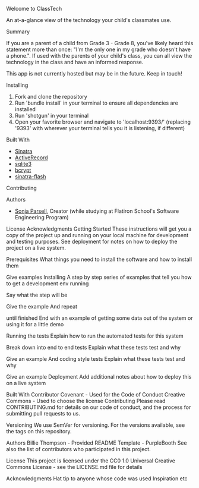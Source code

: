 
Welcome to ClassTech

An at-a-glance view of the technology your child's classmates use. 


Summary

If you are a parent of a child from Grade 3 - Grade 8, you've likely heard this statement more than once: "I'm the only one in my grade who doesn't have a phone.". If used with the parents of your child's class, you can all view the technology in the class and have an informed response.

This app is not currently hosted but may be in the future. Keep in touch!

Installing
1. Fork and clone the repository
2. Run 'bundle install' in your terminal to ensure all dependencies are installed
3. Run 'shotgun' in your terminal
4. Open your favorite browser and navigate to 'localhost:9393/' (replacing '9393' with wherever your terminal tells you it is listening, if different)

Built With
 - <a href="https://rubygems.org/gems/sinatra">Sinatra</a>
 - <a href="https://rubygems.org/gems/activerecord">ActiveRecord</a>
 - <a href="https://rubygems.org/gems/activerecord">sqlite3</a>
 - <a href="https://rubygems.org/gems/activerecord">bcrypt</a>
 - <a href="https://rubygems.org/gems/activerecord">sinatra-flash</a>
 
Contributing


Authors
- <a href="https://github.com/sparsell">Sonja Parsell</a>, Creator (while studying at Flatiron School's Software Engineering Program)

License
Acknowledgments
Getting Started
These instructions will get you a copy of the project up and running on your local machine for development and testing purposes. See deployment for notes on how to deploy the project on a live system.

Prerequisites
What things you need to install the software and how to install them

Give examples
Installing
A step by step series of examples that tell you how to get a development env running

Say what the step will be

Give the example
And repeat

until finished
End with an example of getting some data out of the system or using it for a little demo

Running the tests
Explain how to run the automated tests for this system

Break down into end to end tests
Explain what these tests test and why

Give an example
And coding style tests
Explain what these tests test and why

Give an example
Deployment
Add additional notes about how to deploy this on a live system

Built With
Contributor Covenant - Used for the Code of Conduct
Creative Commons - Used to choose the license
Contributing
Please read CONTRIBUTING.md for details on our code of conduct, and the process for submitting pull requests to us.

Versioning
We use SemVer for versioning. For the versions available, see the tags on this repository.

Authors
Billie Thompson - Provided README Template - PurpleBooth
See also the list of contributors who participated in this project.

License
This project is licensed under the CC0 1.0 Universal Creative Commons License - see the LICENSE.md file for details

Acknowledgments
Hat tip to anyone whose code was used
Inspiration
etc